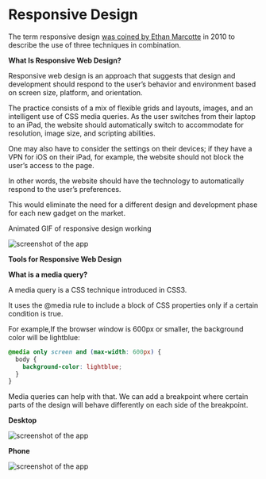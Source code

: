 


# Responsive Design



The term responsive design [was coined by Ethan Marcotte](https://alistapart.com/article/responsive-web-design/) in 2010 to describe the use of three techniques in combination.

**What Is Responsive Web Design?**

Responsive web design is an approach that suggests that design and development should respond to the user’s behavior and environment based on screen size, platform, and orientation.

The practice consists of a mix of flexible grids and layouts, images, and an intelligent use of CSS media queries. As the user switches from their laptop to an iPad, the website should automatically switch to accommodate for resolution, image size, and scripting abilities. 

One may also have to consider the settings on their devices; if they have a VPN for iOS on their iPad, for example, the website should not block the user’s access to the page. 

In other words, the website should have the technology to automatically respond to the user’s preferences.

This would eliminate the need for a different design and development phase for each new gadget on the market.

Animated GIF of responsive design working

![screenshot of the app](https://i2.wp.com/css-tricks.com/wp-content/uploads/2013/10/mq-animate.gif)


**Tools for Responsive Web Design**

**What is a media query?**

A media query is a CSS technique introduced in CSS3.

It uses the @media rule to include a block of CSS properties only if a certain condition is true.

For example,If the browser window is 600px or smaller, the background color will be lightblue:
```CSS
@media only screen and (max-width: 600px) {
  body {
    background-color: lightblue;
  }
}
```

Media queries can help with that. We can add a breakpoint where certain parts of the design will behave differently on each side of the breakpoint.

**Desktop**

![screenshot of the app](https://raw.githubusercontent.com/praveenorugantitech/praveenorugantitech-css/master/21_ResponsiveDesign/images/Desktop.png)

**Phone**

![screenshot of the app](https://raw.githubusercontent.com/praveenorugantitech/praveenorugantitech-css/master/21_ResponsiveDesign/images/Phone.png)

